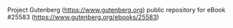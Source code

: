 Project Gutenberg (https://www.gutenberg.org) public repository for eBook #25583 (https://www.gutenberg.org/ebooks/25583)
